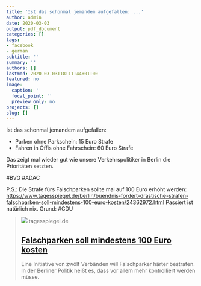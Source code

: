 ```yaml
---
title: 'Ist das schonmal jemandem aufgefallen: ...'
author: admin
date: 2020-03-03
output: pdf_document
categories: []
tags:
- facebook
- german
subtitle: ''
summary: ''
authors: []
lastmod: 2020-03-03T18:11:44+01:00
featured: no
image:
  caption: ''
  focal_point: ''
  preview_only: no
projects: []
slug: []
---
```

Ist das schonmal jemandem aufgefallen:

- Parken ohne Parkschein: 15 Euro Strafe
- Fahren in Öffis ohne Fahrschein: 60 Euro Strafe

Das zeigt mal wieder gut wie unsere Verkehrspolitiker in Berlin die Prioritäten setzten. 

#BVG #ADAC

P.S.: Die Strafe fürs Falschparken sollte mal auf 100 Euro erhöht werden: https://www.tagesspiegel.de/berlin/buendnis-fordert-drastische-strafen-falschparken-soll-mindestens-100-euro-kosten/24362972.html Passiert ist natürlich nix. Grund: #CDU
> [![](https://www.tagesspiegel.de/images/berliner-knoellchen-rekord/24363162/1-format530.jpg)](https://www.tagesspiegel.de/berlin/buendnis-fordert-drastische-strafen-falschparken-soll-mindestens-100-euro-kosten/24362972.html)
> tagesspiegel.de
> ## [Falschparken soll mindestens 100 Euro kosten](https://www.tagesspiegel.de/berlin/buendnis-fordert-drastische-strafen-falschparken-soll-mindestens-100-euro-kosten/24362972.html)
>
>Eine Initiative von zwölf Verbänden will Falschparker härter bestrafen. In der Berliner Politik heißt es, dass vor allem mehr kontrolliert werden müsse.

